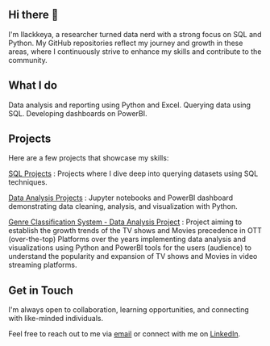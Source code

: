 ## Hi there 👋

I'm Ilackkeya, a researcher turned data nerd with a strong focus on SQL and Python. My GitHub repositories reflect my journey and growth in these areas, where I continuously strive to enhance my skills and contribute to the community.

## What I do

Data analysis and reporting using Python and Excel.
Querying data using SQL.
Developing dashboards on PowerBI.


## Projects

Here are a few projects that showcase my skills:

[SQL Projects](https://github.com/Ilackkeya/SQL_Projects) : Projects where I dive deep into querying datasets using SQL techniques.

[Data Analysis Projects](https://github.com/Ilackkeya/Data_Analysis_Projects) : Jupyter notebooks and PowerBI dashboard demonstrating data cleaning, analysis, and visualization with Python.

[Genre Classification System - Data Analysis Project](https://github.com/Ilackkeya/Video-Streaming-Platform-Data-Analytics) : Project aiming to establish the growth trends of the TV shows and Movies precedence in OTT (over-the-top) Platforms over the years implementing data analysis and visualizations using Python and PowerBI tools for the users (audience) to understand the popularity and expansion of TV shows and Movies in video streaming platforms.

## Get in Touch

I'm always open to collaboration, learning opportunities, and connecting with like-minded individuals. 

Feel free to reach out to me via [email](bsilackkeya21@gmail.com) or connect with me on [LinkedIn](https://www.linkedin.com/in/ilackkeya/).
 
<!--
**Ilackkeya/Ilackkeya** is a ✨ _special_ ✨ repository because its `README.md` (this file) appears on your GitHub profile.

Here are some ideas to get you started:

- 🔭 I’m currently working on ...
- 🌱 I’m currently learning ...
- 👯 I’m looking to collaborate on ...
- 🤔 I’m looking for help with ...
- 💬 Ask me about ...
- 📫 How to reach me: ...
- 😄 Pronouns: ...
- ⚡ Fun fact: ...
-->
